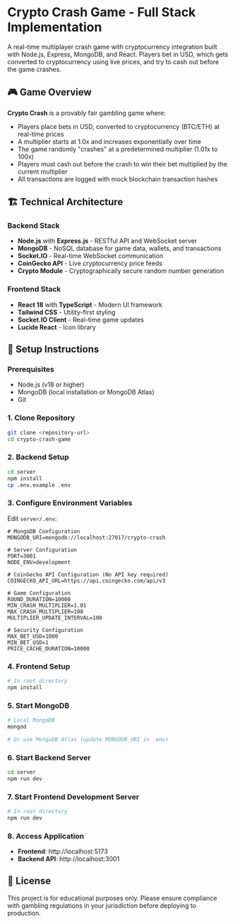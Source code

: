 # Crypto Crash Game - Full Stack Implementation

A real-time multiplayer crash game with cryptocurrency integration built with Node.js, Express, MongoDB, and React. Players bet in USD, which gets converted to cryptocurrency using live prices, and try to cash out before the game crashes.

## 🎮 Game Overview

**Crypto Crash** is a provably fair gambling game where:
- Players place bets in USD, converted to cryptocurrency (BTC/ETH) at real-time prices
- A multiplier starts at 1.0x and increases exponentially over time
- The game randomly "crashes" at a predetermined multiplier (1.01x to 100x)
- Players must cash out before the crash to win their bet multiplied by the current multiplier
- All transactions are logged with mock blockchain transaction hashes

## 🏗️ Technical Architecture

### Backend Stack
- **Node.js** with **Express.js** - RESTful API and WebSocket server
- **MongoDB** - NoSQL database for game data, wallets, and transactions
- **Socket.IO** - Real-time WebSocket communication
- **CoinGecko API** - Live cryptocurrency price feeds
- **Crypto Module** - Cryptographically secure random number generation

### Frontend Stack
- **React 18** with **TypeScript** - Modern UI framework
- **Tailwind CSS** - Utility-first styling
- **Socket.IO Client** - Real-time game updates
- **Lucide React** - Icon library

## 🚀 Setup Instructions

### Prerequisites
- Node.js (v18 or higher)
- MongoDB (local installation or MongoDB Atlas)
- Git

### 1. Clone Repository
```bash
git clone <repository-url>
cd crypto-crash-game
```

### 2. Backend Setup
```bash
cd server
npm install
cp .env.example .env
```

### 3. Configure Environment Variables
Edit `server/.env`:
```env
# MongoDB Configuration
MONGODB_URI=mongodb://localhost:27017/crypto-crash

# Server Configuration
PORT=3001
NODE_ENV=development

# CoinGecko API Configuration (No API key required)
COINGECKO_API_URL=https://api.coingecko.com/api/v3

# Game Configuration
ROUND_DURATION=10000
MIN_CRASH_MULTIPLIER=1.01
MAX_CRASH_MULTIPLIER=100
MULTIPLIER_UPDATE_INTERVAL=100

# Security Configuration
MAX_BET_USD=1000
MIN_BET_USD=1
PRICE_CACHE_DURATION=10000
```

### 4. Frontend Setup
```bash
# In root directory
npm install
```

### 5. Start MongoDB
```bash
# Local MongoDB
mongod

# Or use MongoDB Atlas (update MONGODB_URI in .env)
```

### 6. Start Backend Server
```bash
cd server
npm run dev
```

### 7. Start Frontend Development Server
```bash
# In root directory
npm run dev
```

### 8. Access Application
- **Frontend**: http://localhost:5173
- **Backend API**: http://localhost:3001



## 📄 License

This project is for educational purposes only. Please ensure compliance with gambling regulations in your jurisdiction before deploying to production.


